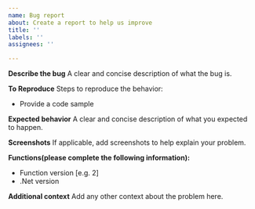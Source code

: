 ```yaml
---
name: Bug report
about: Create a report to help us improve
title: ''
labels: ''
assignees: ''

---
```


**Describe the bug**
A clear and concise description of what the bug is.

**To Reproduce**
Steps to reproduce the behavior:
- Provide a code sample

**Expected behavior**
A clear and concise description of what you expected to happen.

**Screenshots**
If applicable, add screenshots to help explain your problem.

**Functions(please complete the following information):**
 - Function version [e.g. 2]
 - .Net version

**Additional context**
Add any other context about the problem here.
